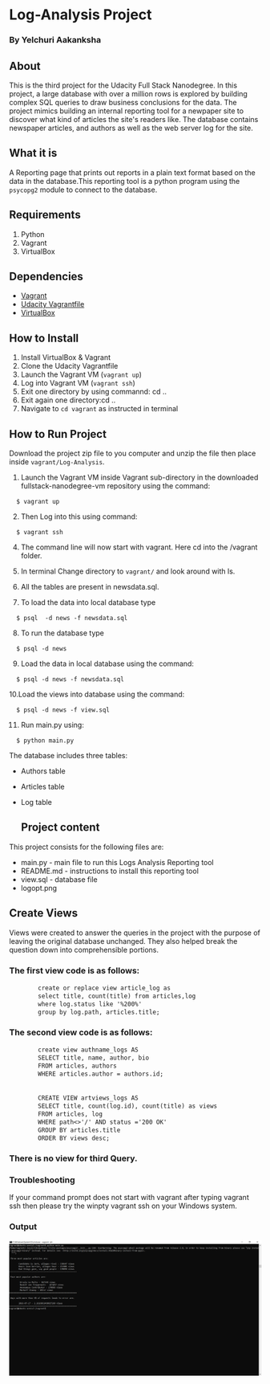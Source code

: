 # Log-Analysis Project
### By Yelchuri Aakanksha

## About

This is the third project for the Udacity Full Stack Nanodegree. In this project, a large database with over a million rows is explored by building complex SQL queries to draw business conclusions for the data. The project mimics building an internal reporting tool for a newpaper site to discover what kind of articles the site's readers like. The database contains newspaper articles, and authors as well as the web server log for the site.

## What it is

A Reporting page that prints out reports in a plain text format based on the data in the database.This reporting tool is a python program using the `psycopg2` module to connect to the database.

## Requirements

1. Python
2. Vagrant
3. VirtualBox

## Dependencies

- [Vagrant](https://www.vagrantup.com/)
- [Udacity Vagrantfile](https://github.com/udacity/fullstack-nanodegree-vm)
- [VirtualBox](https://www.virtualbox.org/wiki/Downloads)

## How to Install
1. Install VirtualBox & Vagrant
2. Clone the Udacity Vagrantfile
3. Launch the Vagrant VM (`vagrant up`)
4. Log into Vagrant VM (`vagrant ssh`)
5. Exit one directory by using commannd: cd ..
6. Exit again one directory:cd ..
7. Navigate to `cd vagrant` as instructed in terminal

## How to Run Project

Download the project zip file to you computer and unzip the file then place inside `vagrant/Log-Analysis`.

  1. Launch the Vagrant VM inside Vagrant sub-directory in the downloaded fullstack-nanodegree-vm repository using the command:
  
  ```
    $ vagrant up
  ```
  2. Then Log into this using command:
  
  ```
    $ vagrant ssh
  ```

  4. The command line will now start with vagrant. Here cd into the /vagrant folder.
  
  5. In terminal Change directory to `vagrant/` and look around with ls.
  
  6. All the tables are present in newsdata.sql.
  
  7. To load the data into local database type 
  
  ```
	$ psql  -d news -f newsdata.sql
  ```

  8. To run the database type 
  
  ```
	$ psql -d news
  ```
  
  9. Load the data in local database using the command:

  ```
    $ psql -d news -f newsdata.sql
  ```
  
  10.Load the views into database using the command:
  ```
    $ psql -d news -f view.sql
  ```
  
  11. Run main.py using:
  
  ```
    $ python main.py
  ``` 
  The database includes three tables:
- Authors table
- Articles table
- Log table

  ## Project content

This project consists for the following files are:

* main.py - main file to run this Logs Analysis Reporting tool
* README.md - instructions to install this reporting tool
* view.sql - database file
* logopt.png

##  Create Views

Views were created to answer the  queries in the project with the purpose of leaving the original database unchanged. They also helped break the question down into comprehensible portions.

### The first view code is as follows:
			create or replace view article_log as
			select title, count(title) from articles,log
			where log.status like '%200%'
			group by log.path, articles.title;


### The second view code is as follows:
			create view authname_logs AS
			SELECT title, name, author, bio
			FROM articles, authors
			WHERE articles.author = authors.id;


			CREATE VIEW artviews_logs AS
			SELECT title, count(log.id), count(title) as views
			FROM articles, log
			WHERE path<>'/' AND status ='200 OK'
			GROUP BY articles.title
			ORDER BY views desc;

### There is no view for third Query.

### Troubleshooting
If your command prompt does not start with vagrant after typing vagrant ssh then please try the winpty vagrant ssh on your Windows system.

### Output
![logopt.png](https://github.com/yelchuriaakanksha/fsnd-logs/blob/master/logopt.png)


